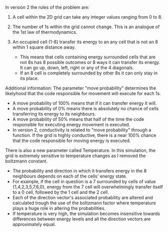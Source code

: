 In version 2 the rules of the problem are: 
1. A cell within the 2D grid can take any integer values ranging from 0 to 8.

2. The number of 1s within the grid cannot change. This is an analogue of the 1st law of thermodynamics. 

3. An occupied cell (1-8) transfer its energy to an any cell that is not an 8 within 1 square distance away. 
   - This means that cells containing energy surrounded cells that are not 8s has 8 possible outcomes or 8 ways it can transfer its energy. It can go up, down, left, right or any of the 4 diagonals.
   - If an 8 cell is completely surrounded by other 8s it can only stay in its place. 
 
Additional information:
The parameter "move probability" determines the likelyhood that the code responsible for movement will execute for each 1s. 
 - A move probability of 100% means that if it can transfer energy it will. 
 - A move probability of 0% means there is absolutely no chance of cells transferring its energy to its neighbours.  
 - A move probability of 50% means that half of the time the code responsible for executing energy movement is executed. 
 - In version 2, conductivity is related to "move probability" through a function. If the grid is highly conductive, there is a near 100% chance that the code responsible for moving energy is executed. 

There is also a new parameter called Temperature. In this simulation, the grid is extremely sensitive to temperature changes as I removed the boltzmann constant. 
 - The probability and direction in which it transfers energy in the 8 neighbours depends on each of the cells' energy state. 
 - For example, if the cell in question is a 7 surrounded by cells of value {1,4,2,3,5,7,6,0}, energy from the 7 cell will overwhelmingly transfer itself to a 0 cell, followed by the 1 cell and the 2 cell.   
 - Each of the direction vector's associated probability are altered and calculated trough the use of the boltzmann factor where temperature plays a huge role in altering the probabilities. 
 - If temperature is very high, the simulation becomes insensitive towards differences between energy levels and all the direction vectors are approximately equal.
